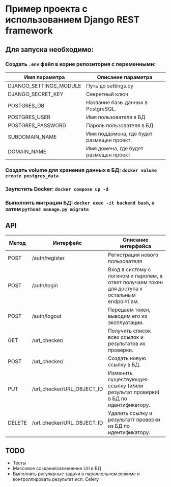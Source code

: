 # Пример проекта с использованием Django REST framework

## Для запуска необходимо:
### Создать `.env` файл в корне репозитория с переменными:
| Имя параметра             | Описание параметра                                                               |
|---------------------------|---------------------------------------------------------------------------|
| DJANGO_SETTINGS_MODULE    | Путь до settings.py                                                       |
| DJANGO_SECRET_KEY         | Секретный ключ                                                            |
| POSTGRES_DB               | Название базы данных в PostgreSQL.                                        |
| POSTGRES_USER             | Имя пользователя в БД                                                     |
| POSTGRES_PASSWORD         | Пароль пользователя в БД.                                                 |
| SUBDOMAIN_NAME            | Имя поддомена, где будет размещен проект.                                 |
| DOMAIN_NAME               | Имя домена, где будет размещен проект.                                    |
### Создать volume для хранения данных в БД: `docker volume create postgres_data`
### Заупстить Docker: `docker compose up -d`
### Выполнить миграции БД: `docker exec -it backend bash`, а затем `python3 manage.py migrate`

## API
| Метод              | Интерфейс            | Описание интерфейса                                                            |
|--------------------|---------------------------|---------------------------------------------------------------------------|
| POST   | /auth/register    | Регистрация нового пользователя                                                   |
| POST   | /auth/login         | Вход в систему с логином и паролем, в ответ получаем токен для доступа к остальным endpoint`ам.                                         |
| POST   | /auth/logout               | Передаем токен, выводим его из эксплуатации.                             |
| GET    | /url_checker/             | Получить список всех ссылок и результатов их проверки.                                                     |
| POST   | /url_checker/         | Создать новую ссылку в БД.                                                 |
| PUT    | /url_checker/URL_OBJECT_ID            | Изменить существующую ссылку (и/или результат проверки) в БД по идентификатору.                                 |
| DELETE | /url_checker/URL_OBJECT_ID               | Удалить ссылку и результатт проверки из БД по идентификатору.                                    |

## TODO
* Тесты
* Массовое создание/изменение Url в БД
* Выполнять регулярные задачи в параллельном режиме и контроллировать результат исп. Celery